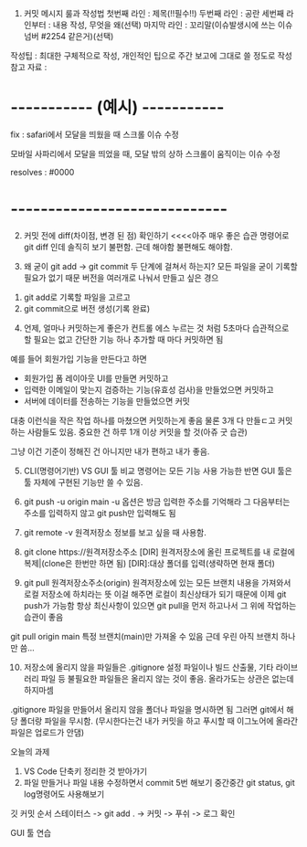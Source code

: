  <!-- VS Code 단축키
 
  1) 사이드 바 열고 닫기: ctrl + b
  2) 빠른 열기(파일이나 기호 검색): ctrl + p
  3) 모든 명령 표시(명령 팔레트): ctrl + shift + p 또는 F1
  4) 탭 닫기: ctrl + w, 모든 탭 닫기: ctrl + k + w
  5) 검색: ctrl + f, 프로젝트 전체 검색: ctrl + shift + f
  6) 바꾸기: ctrl + h
  7) 라인 이동: alt + up/down
  8) 라인 복사: ctrl + c 또는 alt + shift + up/down
  9) 들여쓰기: tab, 내어쓰기: shift + tab
  10) 이전/다음 탭 열기: ctrl + PgUp/PgDn 또는 ctrl + tab
  11) 편집기 분할: ctrl + \ 또는 ctrl + alt + left/right
  12) 다중 선택: ctrl + d 또는 ctrl + alt + up/down 또는 alt + 마우스 클릭/드래그
  13) 라인 삭제: ctrl + shift + k
  14) 주석: ctrl + /  -->

1. 커밋 메시지 룰과 작성법
 첫번째 라인 : 제목(!!필수!!)
 두번째 라인 : 공란
 세번째 라인부터 : 내용 작성, 무엇을 왜(선택)
 마지막 라인 : 꼬리말(이슈발생시에 쓰는 이슈넘버 #2254 같은거)(선택)

 작성팁 : 최대한 구체적으로 작성, 개인적인 팁으로 주간 보고에 그대로 쓸 정도로 작성
 참고 자료 : 


 # ----------- (예시) -----------
 fix : safari에서 모달을 띄웠을 때 스크롤 이슈 수정

 모바일 사파리에서 모달을 띄었을 때,
 모달 밖의 상하 스크롤이 움직이는 이슈 수정

 resolves : #0000
  # -----------------------------

2. 커밋 전에 diff(차이점, 변경 된 점) 확인하기 <<<<아주 매우 좋은 습관
  명령어로 git diff 인데 솔직히 보기 불편함. 근데 해야함 불편해도 해야함.

3. 왜 굳이 git add -> git commit 두 단계에 걸쳐서 하는지?
  모든 파일을 굳이 기록할 필요가 없기 때문
  버전을 여러개로 나눠서 만들고 싶은 경으
  1) git add로 기록할 파일을 고르고
  2) git commit으로 버전 생성(기록 완료)

4. 언제, 얼마나 커밋하는게 좋은가
컨트롤 에스 누르는 것 처럼 5초마다 습관적으로 할 필요는 없고
간단한 기능 하나 추가할 때 마다 커밋하면 됨

예를 들어 회원가입 기능을 만든다고 하면
- 회원가입 폼 레이아웃 UI를 만들면 커밋하고
- 입력한 이메일이 맞는지 검증하는 기능(유효성 검사)을 만들었으면 커밋하고
- 서버에 데이터를 전송하는 기능을 만들었으면 커밋

대충 이런식을 작은 작업 하나를 마쳤으면 커밋하는게 좋음
물론 3개 다 만들ㄷ고 커밋하는 사람들도 있음.
중요한 건 하루 1개 이상 커밋을 할 것(아쥬 굿 습관)

그냥 이건 기준이 정해진 건 아니지만 내가 편하고 내가 좋음.

5. CLI(명령어기반) VS GUI 툴 비교
명령어는 모든 기능 사용 가능한 반면 GUI 툴은 툴 자체에 구현된 기능만 쓸 수 있음.

6. git push -u origin main
-u 옵션은 방금 입력한 주소를 기억해라
그 다음부터는 주소를 입력하지 않고 git push만 입력해도 됨

7. git remote -v
원격저장소 정보를 보고 싶을 때 사용함.

8. git clone https://원격저장소주소 [DIR]
원격저장소에 올린 프로젝트를 내 로컬에 복제|(clone은 한번만 하면 됨)
[DIR]:대상 폴더를 입력(생략하면 현재 폴더)

9. git pull 원격저장소주소(origin)
원격저장소에 있는 모든 브랜치 내용을 가져와서 로컬 저장소에 하치라는 뜻
이걸 해주면 로컬이 최신상태가 되기 때문에 이제 git push가 가능함
항상 최신사항이 있으면 git pull을 먼저 하고나서 그 위에 작업하는 습관이 좋음


git pull origin main
특정 브랜치(main)만 가져올 수 있음
근데 우린 아직 브랜치 하나만 씀...

10. 저장소에 올리지 않을 파일들은 .gitignore
설정 파일이나 빌드 산출물, 기타 라이브러리 파일 등
불필요한 파일들은 올리지 않는 것이 좋음.
올라가도는 상관은 없는데 하지마셈

.gitignore 파일을 만들어서 올리지 않을 폴더나 파일을 명시하면 됨
그러면 git에서 해당 폴더랑 파일을 무시함.
(무시한다는건 내가 커밋을 하고 푸시할 때 이그노어에 올라간 파일은 업로드가 안댐)


오늘의 과제
1) VS Code 단축키 정리한 것 받아가기
2) 파일 만들거나 파일 내용 수정하면서 commit 5번 해보기
중간중간 git status, git log명령어도 사용해보기

깃 커밋 순서
스테이터스 -> git add . -> 커밋 -> 푸쉬 -> 로그 확인


GUI  툴 연습